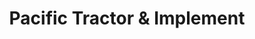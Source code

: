 ---
title: "Pacific Tractor & Implement"
url: /hillsboro/pacific-tractor-and-implement/
shop: trade
---